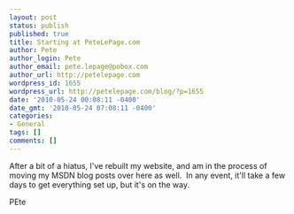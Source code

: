```yaml
---
layout: post
status: publish
published: true
title: Starting at PeteLePage.com
author: Pete
author_login: Pete
author_email: pete.lepage@pobox.com
author_url: http://petelepage.com
wordpress_id: 1655
wordpress_url: http://petelepage.com/blog/?p=1655
date: '2010-05-24 00:08:11 -0400'
date_gmt: '2010-05-24 07:08:11 -0400'
categories:
- General
tags: []
comments: []
---
```

<p>After a bit of a hiatus, I've rebuilt my website, and am in the process of moving my MSDN blog posts over here as well.  In any event, it'll take a few days to get everything set up, but it's on the way.</p>
<p>PEte</p>
